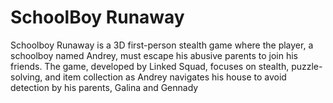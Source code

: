 # SchoolBoy Runaway
Schoolboy Runaway is a 3D first-person stealth game where the player, a schoolboy named Andrey, must escape his abusive parents to join his friends. The game, developed by Linked Squad, focuses on stealth, puzzle-solving, and item collection as Andrey navigates his house to avoid detection by his parents, Galina and Gennady
